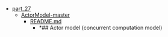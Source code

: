 - <a href = "E:\Node_projects\Node_Way\Education\Timur_Video_Node.js\part_27\cat.part_27\dir.part_27.md">part_27</a>
    - <a href = "E:\Node_projects\Node_Way\Education\Timur_Video_Node.js\part_27\ActorModel-master\cat.ActorModel-master\dir.ActorModel-master.md">ActorModel-master</a>
        - <a href = "E:\Node_projects\Node_Way\Education\Timur_Video_Node.js\part_27\ActorModel-master\README.md">README.md</a>
            - *## Actor model (concurrent computation model)
    
